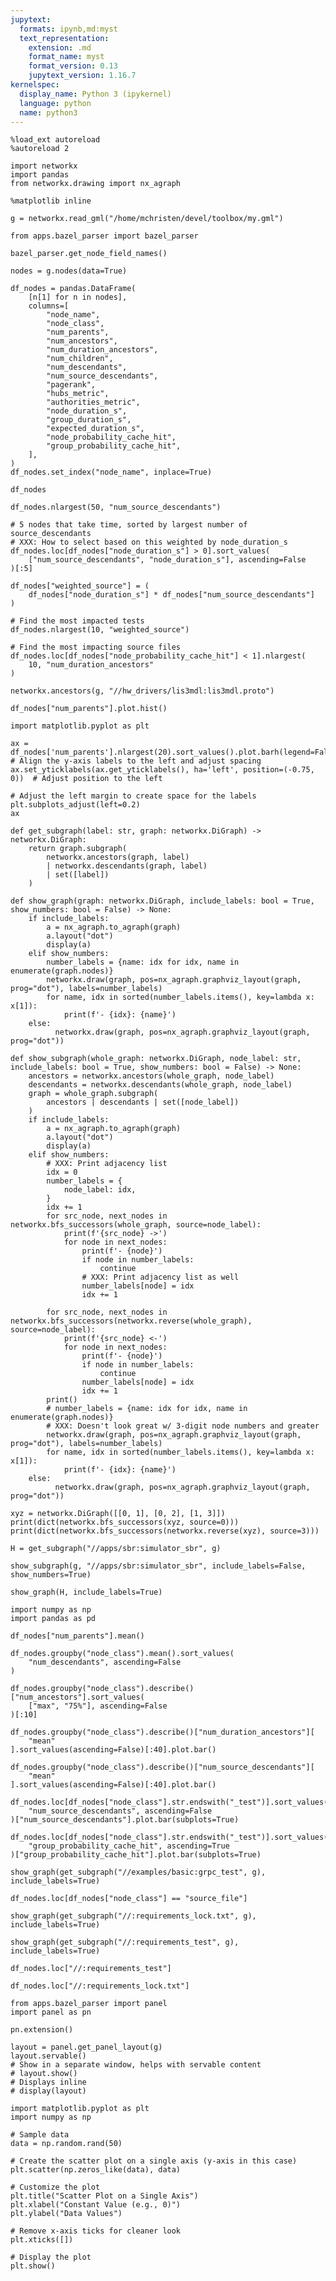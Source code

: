 ```yaml
---
jupytext:
  formats: ipynb,md:myst
  text_representation:
    extension: .md
    format_name: myst
    format_version: 0.13
    jupytext_version: 1.16.7
kernelspec:
  display_name: Python 3 (ipykernel)
  language: python
  name: python3
---
```


```{code-cell} ipython3
%load_ext autoreload
%autoreload 2
```

```{code-cell} ipython3
import networkx
import pandas
from networkx.drawing import nx_agraph
```

```{code-cell} ipython3
%matplotlib inline
```

```{code-cell} ipython3
g = networkx.read_gml("/home/mchristen/devel/toolbox/my.gml")
```

```{code-cell} ipython3
from apps.bazel_parser import bazel_parser
```

```{code-cell} ipython3
bazel_parser.get_node_field_names()
```

```{code-cell} ipython3
nodes = g.nodes(data=True)
```

```{code-cell} ipython3
df_nodes = pandas.DataFrame(
    [n[1] for n in nodes],
    columns=[
        "node_name",
        "node_class",
        "num_parents",
        "num_ancestors",
        "num_duration_ancestors",
        "num_children",
        "num_descendants",
        "num_source_descendants",
        "pagerank",
        "hubs_metric",
        "authorities_metric",
        "node_duration_s",
        "group_duration_s",
        "expected_duration_s",
        "node_probability_cache_hit",
        "group_probability_cache_hit",
    ],
)
df_nodes.set_index("node_name", inplace=True)
```

```{code-cell} ipython3
df_nodes
```

```{code-cell} ipython3
df_nodes.nlargest(50, "num_source_descendants")
```

```{code-cell} ipython3
# 5 nodes that take time, sorted by largest number of source_descendants
# XXX: How to select based on this weighted by node_duration_s
df_nodes.loc[df_nodes["node_duration_s"] > 0].sort_values(
    ["num_source_descendants", "node_duration_s"], ascending=False
)[:5]
```

```{code-cell} ipython3
df_nodes["weighted_source"] = (
    df_nodes["node_duration_s"] * df_nodes["num_source_descendants"]
)
```

```{code-cell} ipython3
# Find the most impacted tests
df_nodes.nlargest(10, "weighted_source")
```

```{code-cell} ipython3
# Find the most impacting source files
df_nodes.loc[df_nodes["node_probability_cache_hit"] < 1].nlargest(
    10, "num_duration_ancestors"
)
```

```{code-cell} ipython3
networkx.ancestors(g, "//hw_drivers/lis3mdl:lis3mdl.proto")
```

```{code-cell} ipython3
df_nodes["num_parents"].plot.hist()
```

```{code-cell} ipython3
import matplotlib.pyplot as plt

ax = df_nodes['num_parents'].nlargest(20).sort_values().plot.barh(legend=False)
# Align the y-axis labels to the left and adjust spacing
ax.set_yticklabels(ax.get_yticklabels(), ha='left', position=(-0.75, 0))  # Adjust position to the left

# Adjust the left margin to create space for the labels
plt.subplots_adjust(left=0.2)
ax
```

```{code-cell} ipython3
def get_subgraph(label: str, graph: networkx.DiGraph) -> networkx.DiGraph:
    return graph.subgraph(
        networkx.ancestors(graph, label)
        | networkx.descendants(graph, label)
        | set([label])
    )
```

```{code-cell} ipython3
def show_graph(graph: networkx.DiGraph, include_labels: bool = True, show_numbers: bool = False) -> None:
    if include_labels:
        a = nx_agraph.to_agraph(graph)
        a.layout("dot")
        display(a)
    elif show_numbers:
        number_labels = {name: idx for idx, name in enumerate(graph.nodes)}
        networkx.draw(graph, pos=nx_agraph.graphviz_layout(graph, prog="dot"), labels=number_labels)
        for name, idx in sorted(number_labels.items(), key=lambda x: x[1]):
            print(f'- {idx}: {name}')
    else:
          networkx.draw(graph, pos=nx_agraph.graphviz_layout(graph, prog="dot"))
```

```{code-cell} ipython3
def show_subgraph(whole_graph: networkx.DiGraph, node_label: str, include_labels: bool = True, show_numbers: bool = False) -> None:
    ancestors = networkx.ancestors(whole_graph, node_label)
    descendants = networkx.descendants(whole_graph, node_label)
    graph = whole_graph.subgraph(
        ancestors | descendants | set([node_label])
    )
    if include_labels:
        a = nx_agraph.to_agraph(graph)
        a.layout("dot")
        display(a)
    elif show_numbers:
        # XXX: Print adjacency list
        idx = 0
        number_labels = {
            node_label: idx,
        }
        idx += 1
        for src_node, next_nodes in networkx.bfs_successors(whole_graph, source=node_label):
            print(f'{src_node} ->')
            for node in next_nodes:
                print(f'- {node}')
                if node in number_labels:
                    continue
                # XXX: Print adjacency list as well
                number_labels[node] = idx
                idx += 1

        for src_node, next_nodes in networkx.bfs_successors(networkx.reverse(whole_graph), source=node_label):
            print(f'{src_node} <-')
            for node in next_nodes:
                print(f'- {node}')
                if node in number_labels:
                    continue
                number_labels[node] = idx
                idx += 1
        print()    
        # number_labels = {name: idx for idx, name in enumerate(graph.nodes)}
        # XXX: Doesn't look great w/ 3-digit node numbers and greater
        networkx.draw(graph, pos=nx_agraph.graphviz_layout(graph, prog="dot"), labels=number_labels)
        for name, idx in sorted(number_labels.items(), key=lambda x: x[1]):
            print(f'- {idx}: {name}')
    else:
          networkx.draw(graph, pos=nx_agraph.graphviz_layout(graph, prog="dot"))
```

```{code-cell} ipython3
xyz = networkx.DiGraph([[0, 1], [0, 2], [1, 3]])
print(dict(networkx.bfs_successors(xyz, source=0)))
print(dict(networkx.bfs_successors(networkx.reverse(xyz), source=3)))
```

```{code-cell} ipython3
H = get_subgraph("//apps/sbr:simulator_sbr", g)
```

```{code-cell} ipython3
show_subgraph(g, "//apps/sbr:simulator_sbr", include_labels=False, show_numbers=True)
```

```{code-cell} ipython3
show_graph(H, include_labels=True)
```

```{code-cell} ipython3
import numpy as np
import pandas as pd
```

```{code-cell} ipython3
df_nodes["num_parents"].mean()
```

```{code-cell} ipython3
df_nodes.groupby("node_class").mean().sort_values(
    "num_descendants", ascending=False
)
```

```{code-cell} ipython3
df_nodes.groupby("node_class").describe()["num_ancestors"].sort_values(
    ["max", "75%"], ascending=False
)[:10]
```

```{code-cell} ipython3
df_nodes.groupby("node_class").describe()["num_duration_ancestors"][
    "mean"
].sort_values(ascending=False)[:40].plot.bar()
```

```{code-cell} ipython3
df_nodes.groupby("node_class").describe()["num_source_descendants"][
    "mean"
].sort_values(ascending=False)[:40].plot.bar()
```

```{code-cell} ipython3
df_nodes.loc[df_nodes["node_class"].str.endswith("_test")].sort_values(
    "num_source_descendants", ascending=False
)["num_source_descendants"].plot.bar(subplots=True)
```

```{code-cell} ipython3
df_nodes.loc[df_nodes["node_class"].str.endswith("_test")].sort_values(
    "group_probability_cache_hit", ascending=True
)["group_probability_cache_hit"].plot.bar(subplots=True)
```

```{code-cell} ipython3
show_graph(get_subgraph("//examples/basic:grpc_test", g), include_labels=True)
```

```{code-cell} ipython3
df_nodes.loc[df_nodes["node_class"] == "source_file"]
```

```{code-cell} ipython3
show_graph(get_subgraph("//:requirements_lock.txt", g), include_labels=True)
```

```{code-cell} ipython3
show_graph(get_subgraph("//:requirements_test", g), include_labels=True)
```

```{code-cell} ipython3
df_nodes.loc["//:requirements_test"]
```

```{code-cell} ipython3
df_nodes.loc["//:requirements_lock.txt"]
```

```{code-cell} ipython3
from apps.bazel_parser import panel
import panel as pn

pn.extension()
```

```{code-cell} ipython3
layout = panel.get_panel_layout(g)
layout.servable()
# Show in a separate window, helps with servable content
# layout.show()
# Displays inline
# display(layout)
```

```{code-cell} ipython3
import matplotlib.pyplot as plt
import numpy as np

# Sample data
data = np.random.rand(50)

# Create the scatter plot on a single axis (y-axis in this case)
plt.scatter(np.zeros_like(data), data)

# Customize the plot
plt.title("Scatter Plot on a Single Axis")
plt.xlabel("Constant Value (e.g., 0)")
plt.ylabel("Data Values")

# Remove x-axis ticks for cleaner look
plt.xticks([])

# Display the plot
plt.show()
```

```{code-cell} ipython3

```
